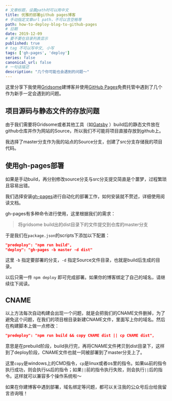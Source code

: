 ```yaml
---
# 文章标题，设置path时可以用中文
title: 优雅的部署github pages博客
# 手动指定文章url path，不可以含空格等
path: how-to-deploy-blog-to-github-pages
# 日期
date: 2019-12-09
# 要不要在目录列表显示
published: true
# tag 不可以写中文, 小写
tags: ['gh-pages', 'deploy']
series: false
canonical_url: false
# 一句话描述
description: "几个你可能也会遇到的问题～"
---
```

这里分享下我使用[Gridsome](https://gridsome.org/)建博客并使用[GitHub Pages](https://pages.github.com/)免费托管中遇到了几个作为新手一定会遇到的问题。

## 项目源码与静态文件的存放问题
由于我们需要将Gridsome或者其他工具（如[Gatsby](https://www.gatsbyjs.org/) ）build后的静态文件放在github仓库并作为网站的Source，所以我们不可能将项目直接存放到github上。

我选择了master分支作为我的站点的Source分支，创建了src分支存储我的项目代码。

## 使用gh-pages部署
如果是手动build，再分别修改source分支与src分支提交简直是个噩梦，过程繁琐且容易出错。

我们选择安装[gh-pages](https://github.com/tschaub/gh-pages)进行自动化的部署工作，如何安装就不赘述，详细使用阅读文档。

gh-pages有多种命令进行使用，这里根据我们的需求：
> 将gridsome build出的dist目录下的文件提交到仓库的master分支

于是我们在`package.json`的scripts下添加以下配置：
```json
"predeploy": "npm run build",
"deploy": "gh-pages -b master -d dist"
```
这里 `-b` 指定要部署的分支，`-d` 指定Source文件目录，也就是build后生成的目录。

以后只需一件 `npm deploy` 即可完成部署。如果你的博客绑定了自己的域名，请继续往下阅读。 

## CNAME
以上方法每次自动构建会出现一个问题，就是会把我们的CNAME文件删掉，为了避免这个问题，在我们的项目根目录新建CNAME文件，里面写上你的域名。然后在构建脚本上做一点修改：
```json
"predeploy": "npm run build && copy CNAME dist || cp CNAME dist",
```
意思是在prebuild阶段，build执行完，再将CNAME文件拷贝到dist目录下，这样到了deploy阶段，CNAME文件也就一同被部署到了master分支上了。

这里`copy`是windows上的CMD指令，`cp`是linux或者os里的指令。如果`&&`前的指令执行成功，则会执行`&&`后的指令；如果`||`前的指令执行失败，则会执行`||`后的指令。这样就可以兼容多个操作系统啦～

如果在你建博客中遇到部署，域名绑定等问题，都可以关注我的公众号后台给我留言咨询哦！